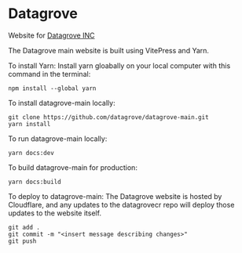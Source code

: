 # Datagrove
Website for [Datagrove INC](https://datagrove.com/)

The Datagrove main website is built using VitePress and Yarn.

To install Yarn:
Install yarn gloabally on your local computer with this command in the terminal:
```
npm install --global yarn
```

To install datagrove-main locally:
```
git clone https://github.com/datagrove/datagrove-main.git
yarn install 
```

To run datagrove-main locally:
```
yarn docs:dev
```

To build datagrove-main for production:
```
yarn docs:build
```

To deploy to datagrove-main:
The Datagrove website is hosted by Cloudflare, and any updates to the datagrovecr repo will deploy those updates to the website itself.
```
git add .
git commit -m "<insert message describing changes>"
git push
```
